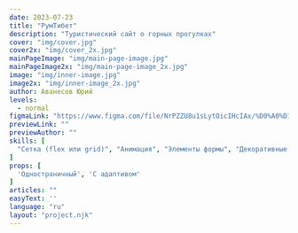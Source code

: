 ```yaml
---
date: 2023-07-23
title: "РумТибет"
description: "Туристический сайт о горных прогулках"
cover: "img/cover.jpg"
cover2x: "img/cover_2x.jpg"
mainPageImage: "img/main-page-image.jpg"
mainPageImage2x: "img/main-page-image_2x.jpg"
image: "img/inner-image.jpg"
image2x: "img/inner-image_2x.jpg"
author: Аванесов Юрий
levels:
  - normal
figmaLink: "https://www.figma.com/file/NrPZZU8u1sLytOicIHcIAx/%D0%A0%D1%83%D0%BC%D0%A2%D0%B8%D0%B1%D0%B5%D1%82?type=design&node-id=0-1&mode=design&t=apziinh4RtDEQTpG-0"
previewLink: ""
previewAuthor: ""
skills: [
  "Сетка (flex или grid)", "Анимация", "Элементы формы", "Декоративные элементы", "Псевдоэлементы"
]
props: [
  'Одностраничный', 'С адаптивом'
]
articles: ""
easyText: ''
language: "ru"
layout: "project.njk"
---
```


